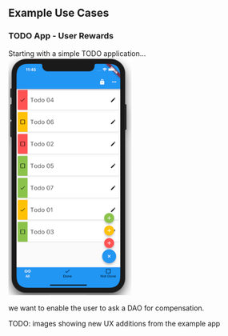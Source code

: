## Example Use Cases  
### TODO App - User Rewards  
Starting with a simple TODO application...  
![todo app](./img/todo-app.png)  

we want to enable the user to ask a DAO for compensation.

TODO: images showing new UX additions from the example app  

